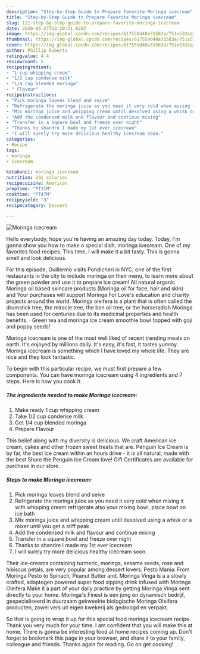 ```yaml
---
description: "Step-by-Step Guide to Prepare Favorite Moringa icecream"
title: "Step-by-Step Guide to Prepare Favorite Moringa icecream"
slug: 121-step-by-step-guide-to-prepare-favorite-moringa-icecream
date: 2020-05-27T13:20:21.628Z
image: https://img-global.cpcdn.com/recipes/617559d48a31583a/751x532cq70/moringa-icecream-recipe-main-photo.jpg
thumbnail: https://img-global.cpcdn.com/recipes/617559d48a31583a/751x532cq70/moringa-icecream-recipe-main-photo.jpg
cover: https://img-global.cpcdn.com/recipes/617559d48a31583a/751x532cq70/moringa-icecream-recipe-main-photo.jpg
author: Phillip Roberts
ratingvalue: 4.4
reviewcount: 5
recipeingredient:
- "1 cup whipping cream"
- "1/2 cup condense milk"
- "1/4 cup blended moringa"
- " Flavour"
recipeinstructions:
- "Pick moringa leaves blend and seive"
- "Refrigerate the moringa juice as you need it very cold when mixing it with whipping cream refrigerate also your mixing bowl, place bowl on ice bath"
- "Mix moringa juice and whipping cream until desolved using a whisk or a mixer until you get a stiff peak"
- "Add the condensed milk and flavour and continue mixing"
- "Transfer in a square bowl and freeze over night"
- "Thanks to shandre I made my 1st ever icecream"
- "I will surely try more delicious healthy icecream soon."
categories:
- Recipe
tags:
- moringa
- icecream

katakunci: moringa icecream 
nutrition: 291 calories
recipecuisine: American
preptime: "PT31M"
cooktime: "PT47M"
recipeyield: "3"
recipecategory: Dessert

---
```



![Moringa icecream](https://img-global.cpcdn.com/recipes/617559d48a31583a/751x532cq70/moringa-icecream-recipe-main-photo.jpg)

Hello everybody, hope you're having an amazing day today. Today, I'm gonna show you how to make a special dish, moringa icecream. One of my favorites food recipes. This time, I will make it a bit tasty. This is gonna smell and look delicious.

For this episode, Guillermo visits Pondicheri in NYC, one of the first restaurants in the city to include moringa on their menu, to learn more about the green powder and use it to prepare ice cream! All natural organic Moringa oil based skincare products (Moringa oil for face, hair and skin) and Your purchases will support Moringa For Love&#39;s education and charity projects around the world. Moringa oleifera is a plant that is often called the drumstick tree, the miracle tree, the ben oil tree, or the horseradish Moringa has been used for centuries due to its medicinal properties and health benefits. · Green tea and moringa ice cream smoothie bowl topped with goji and poppy seeds!

Moringa icecream is one of the most well liked of recent trending meals on earth. It's enjoyed by millions daily. It's easy, it's fast, it tastes yummy. Moringa icecream is something which I have loved my whole life. They are nice and they look fantastic.


To begin with this particular recipe, we must first prepare a few components. You can have moringa icecream using 4 ingredients and 7 steps. Here is how you cook it.

<!--inarticleads1-->

##### The ingredients needed to make Moringa icecream:

1. Make ready 1 cup whipping cream
1. Take 1/2 cup condense milk
1. Get 1/4 cup blended moringa
1. Prepare  Flavour


This belief along with my diversity is delicious. We craft American ice cream, cakes and other frozen sweet treats that are. Penguin Ice Cream is by far, the best ice cream within an hours drive - it is all natural, made with the best Share the Penguin Ice Cream love! Gift Certificates are available for purchase in our store. 

<!--inarticleads2-->

##### Steps to make Moringa icecream:

1. Pick moringa leaves blend and seive
1. Refrigerate the moringa juice as you need it very cold when mixing it with whipping cream refrigerate also your mixing bowl, place bowl on ice bath
1. Mix moringa juice and whipping cream until desolved using a whisk or a mixer until you get a stiff peak
1. Add the condensed milk and flavour and continue mixing
1. Transfer in a square bowl and freeze over night
1. Thanks to shandre I made my 1st ever icecream
1. I will surely try more delicious healthy icecream soon.


Their ice-creams containing turmeric, moringa, sesame seeds, rose and hibiscus petals, are very popular among dessert lovers. Pesto Mania: From Moringa Pesto to Spinach, Peanut Butter and. Moringa Vinga is a a slowly crafted, adaptogen powered super food sipping drink infused with Moringa Oleifera Make it a part of your daily practice by getting Moringa Vinga sent directly to your home. Moringa&#39;s Finest is een jong en dynamisch bedrijf, gespecialiseerd in duurzaam gekweekte biologische Moringa Oleifera producten, zowel vers uit eigen kwekerij als gedroogd en verpakt. 

So that is going to wrap it up for this special food moringa icecream recipe. Thank you very much for your time. I am confident that you will make this at home. There is gonna be interesting food at home recipes coming up. Don't forget to bookmark this page in your browser, and share it to your family, colleague and friends. Thanks again for reading. Go on get cooking!
